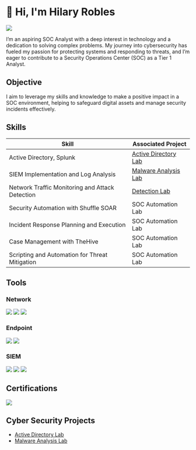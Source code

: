 # 👋 Hi, I'm Hilary Robles
  <a href="https://www.linkedin.com/in/hillary-robles"><img src="https://img.shields.io/badge/-LinkedIn-0072b1?&style=for-the-badge&logo=linkedin&logoColor=white" /></a>

I’m an aspiring SOC Analyst with a deep interest in technology and a dedication to solving complex problems. My journey into cybersecurity has fueled my passion for protecting systems and responding to threats, and I’m eager to contribute to a Security Operations Center (SOC) as a Tier 1 Analyst.

## Objective

I aim to leverage my skills and knowledge to make a positive impact in a SOC environment, helping to safeguard digital assets and manage security incidents effectively.

## Skills

| Skill                                         | Associated Project         |
|-----------------------------------------------|----------------------------|
| Active Directory, Splunk | <a href="https://github.com/hackingprincesa/Active-Directory-Lab">Active Directory Lab</a>|
| SIEM Implementation and Log Analysis          | <a href="https://github.com/hackingprincesa/Malware-Analysis-Lab">Malware Analysis Lab</a>|
| Network Traffic Monitoring and Attack Detection | <a href="https://google.com">Detection Lab</a>|
| Security Automation with Shuffle SOAR         | SOC Automation Lab|
| Incident Response Planning and Execution      | SOC Automation Lab|
| Case Management with TheHive                  | SOC Automation Lab|
| Scripting and Automation for Threat Mitigation | SOC Automation Lab|

## Tools

### Network
<div>
    <img src="https://img.shields.io/badge/-Wireshark-1679A7?&style=for-the-badge&logo=Wireshark&logoColor=white" />
    <img src="https://img.shields.io/badge/-Suricata-EF3B2D?&style=for-the-badge&logo=Suricata&logoColor=white" />
    <img src="https://img.shields.io/badge/-Zeek-777BB4?&style=for-the-badge&logo=Zeek&logoColor=white" />
</div>

### Endpoint
<div>
    <img src="https://img.shields.io/badge/-Microsoft_Defender_for_Endpoint-00A4EF?&style=for-the-badge&logo=Microsoft&logoColor=white" />
    <img src="https://img.shields.io/badge/-Velociraptor-4B275F?&style=for-the-badge&logo=Velociraptor&logoColor=white" />
</div>

### SIEM
<div>
    <img src="https://img.shields.io/badge/-Microsoft_Sentinel-0078D4?&style=for-the-badge&logo=Microsoft&logoColor=white" />
    <img src="https://img.shields.io/badge/-Splunk-000000?&style=for-the-badge&logo=Splunk&logoColor=white" />
    <img src="https://img.shields.io/badge/-Elastic-005571?&style=for-the-badge&logo=Elastic&logoColor=white" />
</div>

## Certifications
<div>
<img src="https://img.shields.io/badge/-Security%2B-FF0000?&style=for-the-badge&logo=CompTIA&logoColor=white" />
</div>

## Cyber Security Projects
- <a href="https://github.com/hackingprincesa/Active-Directory-Lab">Active Directory Lab</a>
- <a href="https://github.com/hackingprincesa/Malware-Analysis-Lab">Malware Analysis Lab</a>
